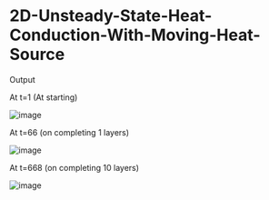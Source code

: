 # 2D-Unsteady-State-Heat-Conduction-With-Moving-Heat-Source

Output

At t=1 (At starting)

![image](https://user-images.githubusercontent.com/131339079/234178140-ad3cbfd8-16a2-4d02-bf54-5a838c564f35.png)

At t=66 (on completing 1 layers)

![image](https://user-images.githubusercontent.com/131339079/234178199-e3e99f24-62d5-4640-b61a-bb69ab3025cf.png)

At t=668 (on completing 10 layers)

![image](https://user-images.githubusercontent.com/131339079/234178505-64aa574e-1688-49fd-b875-537629b5bebf.png)
